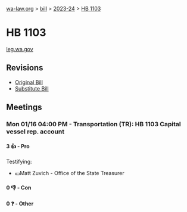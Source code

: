 [wa-law.org](/) > [bill](/bill/) > [2023-24](/bill/2023-24/) > [HB 1103](/bill/2023-24/hb/1103/)

# HB 1103
[leg.wa.gov](https://app.leg.wa.gov/billsummary?BillNumber=1103&Year=2023&Initiative=false)

## Revisions
* [Original Bill](1/)
* [Substitute Bill](S/)

## Meetings
### Mon 01/16 04:00 PM - Transportation (TR): HB 1103 Capital vessel rep. account
#### 3 👍 - Pro
Testifying:
* 💵Matt Zuvich - Office of the State Treasurer

#### 0 👎 - Con

#### 0 ❓ - Other
